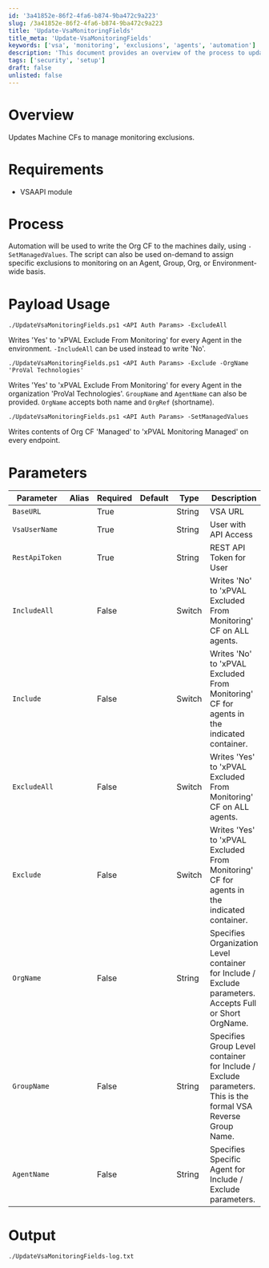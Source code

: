 ```yaml
---
id: '3a41852e-86f2-4fa6-b874-9ba472c9a223'
slug: /3a41852e-86f2-4fa6-b874-9ba472c9a223
title: 'Update-VsaMonitoringFields'
title_meta: 'Update-VsaMonitoringFields'
keywords: ['vsa', 'monitoring', 'exclusions', 'agents', 'automation']
description: 'This document provides an overview of the process to update monitoring exclusions for agents in VSA using automation. It details the requirements for the VSAAPI module, the parameters for executing the script, and examples of how to use the script for on-demand and scheduled updates. The payload usage section illustrates how to manage exclusion settings for agents, groups, and organizations effectively.'
tags: ['security', 'setup']
draft: false
unlisted: false
---
```


# Overview
Updates Machine CFs to manage monitoring exclusions.

# Requirements
- VSAAPI module

# Process
Automation will be used to write the Org CF to the machines daily, using `-SetManagedValues`. The script can also be used on-demand to assign specific exclusions to monitoring on an Agent, Group, Org, or Environment-wide basis.

# Payload Usage
```
./UpdateVsaMonitoringFields.ps1 <API Auth Params> -ExcludeAll
```
Writes 'Yes' to 'xPVAL Exclude From Monitoring' for every Agent in the environment. `-IncludeAll` can be used instead to write 'No'.

```
./UpdateVsaMonitoringFields.ps1 <API Auth Params> -Exclude -OrgName 'ProVal Technologies'
```
Writes 'Yes' to 'xPVAL Exclude From Monitoring' for every Agent in the organization 'ProVal Technologies'. `GroupName` and `AgentName` can also be provided. `OrgName` accepts both name and `OrgRef` (shortname).

```
./UpdateVsaMonitoringFields.ps1 <API Auth Params> -SetManagedValues
```
Writes contents of Org CF 'Managed' to 'xPVAL Monitoring Managed' on every endpoint.

# Parameters

| Parameter       | Alias | Required | Default | Type   | Description                                                                                      |
|------------------|-------|----------|---------|--------|--------------------------------------------------------------------------------------------------|
| `BaseURL`        |       | True     |         | String | VSA URL                                                                                         |
| `VsaUserName`    |       | True     |         | String | User with API Access                                                                             |
| `RestApiToken`   |       | True     |         | String | REST API Token for User                                                                          |
| `IncludeAll`     |       | False    |         | Switch | Writes 'No' to 'xPVAL Excluded From Monitoring' CF on ALL agents.                              |
| `Include`        |       | False    |         | Switch | Writes 'No' to 'xPVAL Excluded From Monitoring' CF for agents in the indicated container.      |
| `ExcludeAll`     |       | False    |         | Switch | Writes 'Yes' to 'xPVAL Excluded From Monitoring' CF on ALL agents.                             |
| `Exclude`        |       | False    |         | Switch | Writes 'Yes' to 'xPVAL Excluded From Monitoring' CF for agents in the indicated container.     |
| `OrgName`        |       | False    |         | String | Specifies Organization Level container for Include / Exclude parameters. Accepts Full or Short OrgName. |
| `GroupName`      |       | False    |         | String | Specifies Group Level container for Include / Exclude parameters. This is the formal VSA Reverse Group Name. |
| `AgentName`      |       | False    |         | String | Specifies Specific Agent for Include / Exclude parameters.                                       |

# Output
```
./UpdateVsaMonitoringFields-log.txt
```
